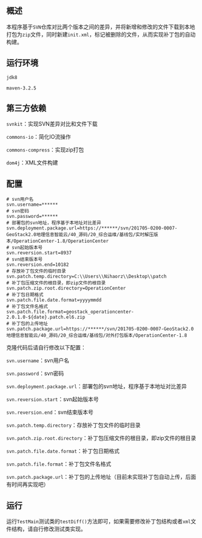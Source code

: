 ## 概述

本程序基于`SVN`仓库对比两个版本之间的差异，并将新增和修改的文件下载到本地打包为`zip`文件，同时新建`init.xml`，标记被删除的文件，从而实现补丁包的自动构建。

## 运行环境

`jdk8`

`maven-3.2.5`

## 第三方依赖

`svnkit`：实现SVN差异对比和文件下载

`commons-io`：简化IO流操作

`commons-compress`：实现zip打包

`dom4j`：XML文件构建

## 配置

```properties
# svn用户名
svn.username=******
# svn密码
svn.password=******
# 部署包的svn地址，程序基于本地址对比差异
svn.deployment.package.url=https://******/svn/201705-0200-0007-GeoStack2.0地理信息智能云/40_源码/20_综合运维/基线包/实时解压版本/OperationCenter-1.8/OperationCenter
# svn起始版本号
svn.reversion.start=8937
# svn结束版本号
svn.reversion.end=10182
# 存放补丁包文件的临时目录
svn.patch.temp.directory=C:\\Users\\Nihaorz\\Desktop\\patch
# 补丁包压缩文件的根目录，即zip文件的根目录
svn.patch.zip.root.directory=OperationCenter
# 补丁包日期格式
svn.patch.file.date.format=yyyymmdd
# 补丁包文件名格式
svn.patch.file.format=geostack_operationcenter-2.0.1.0-${date}.patch.el6.zip
# 补丁包的上传地址
svn.patch.package.url=https://******/svn/201705-0200-0007-GeoStack2.0地理信息智能云/40_源码/20_综合运维/基线包/对外打包版本/OperationCenter-1.8
```

克隆代码后请自行修改以下配置：

`svn.username`：svn用户名

`svn.password`：svn密码

`svn.deployment.package.url`：部署包的svn地址，程序基于本地址对比差异

`svn.reversion.start`：svn起始版本号

`svn.reversion.end`：svn结束版本号

`svn.patch.temp.directory`：存放补丁包文件的临时目录

`svn.patch.zip.root.directory`：补丁包压缩文件的根目录，即zip文件的根目录

`svn.patch.file.date.format`：补丁包日期格式

`svn.patch.file.format`：补丁包文件名格式

`svn.patch.package.url`：补丁包的上传地址（目前未实现补丁包自动上传，后面有时间再实现吧）

## 运行

运行`TestMain`测试类的`testDiff()`方法即可，如果需要修改补丁包结构或者`xml`文件结构，请自行修改测试类实现。



